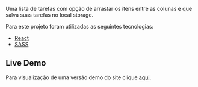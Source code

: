 Uma lista de tarefas com opção de arrastar os itens entre as colunas e que salva suas tarefas no local storage.

Para este projeto foram utilizadas as seguintes tecnologias:

* [React](https://pt-br.reactjs.org/)
* [SASS](https://sass-lang.com/)

## Live Demo

Para visualização de uma versão demo do site clique [aqui](https://rodhenr.github.io/ToDo-List/).
